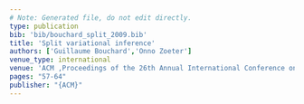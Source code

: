 ```yaml
---
# Note: Generated file, do not edit directly.
type: publication
bib: 'bib/bouchard_split_2009.bib'
title: 'Split variational inference'
authors: ['Guillaume Bouchard','Onno Zoeter']
venue_type: international
venue: 'ACM ,Proceedings of the 26th Annual International Conference on Machine Learning ,pp. 57-64'
pages: "57-64"
publisher: "{ACM}"
---
```

